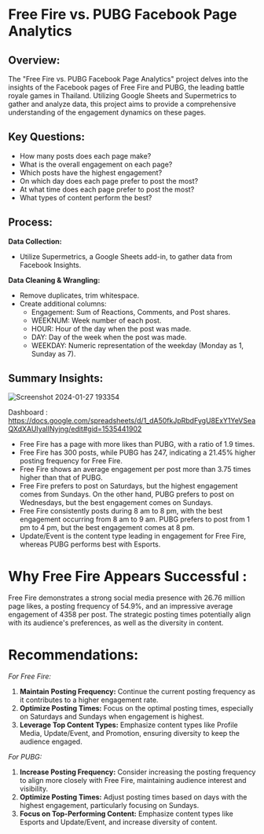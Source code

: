 # Free Fire vs. PUBG Facebook Page Analytics

## Overview:

The "Free Fire vs. PUBG Facebook Page Analytics" project delves into the insights of the Facebook pages of Free Fire and PUBG, the leading battle royale games in Thailand. Utilizing Google Sheets and Supermetrics to gather and analyze data, this project aims to provide a comprehensive understanding of the engagement dynamics on these pages.

## Key Questions:

- How many posts does each page make?
- What is the overall engagement on each page?
- Which posts have the highest engagement?
- On which day does each page prefer to post the most?
- At what time does each page prefer to post the most?
- What types of content perform the best?

## Process:
**Data Collection:**
   - Utilize Supermetrics, a Google Sheets add-in, to gather data from Facebook Insights.

**Data Cleaning & Wrangling:**
   - Remove duplicates, trim whitespace.
   - Create additional columns:
     - Engagement: Sum of Reactions, Comments, and Post shares.
     - WEEKNUM: Week number of each post.
     - HOUR: Hour of the day when the post was made.
     - DAY: Day of the week when the post was made.
     - WEEKDAY: Numeric representation of the weekday (Monday as 1, Sunday as 7).

## Summary Insights:
![Screenshot 2024-01-27 193354](https://github.com/pantakanch/Free-Fire-vs.-PUBG-Facebook-Page-Analytics/assets/113978334/deb47f8f-3390-4aac-b0d2-2ef2822dab83)

Dashboard : https://docs.google.com/spreadsheets/d/1_dA50fkJpRbdFygU8ExY1YeVSeaQXdXAUIyalINyjng/edit#gid=1535441902

- Free Fire has a page with more likes than PUBG, with a ratio of 1.9 times.
- Free Fire has 300 posts, while PUBG has 247, indicating a 21.45% higher posting frequency for Free Fire.
- Free Fire shows an average engagement per post more than 3.75 times higher than that of PUBG.
- Free Fire prefers to post on Saturdays, but the highest engagement comes from Sundays. On the other hand, PUBG prefers to post on Wednesdays, but the best engagement comes on Sundays.
- Free Fire consistently posts during 8 am to 8 pm, with the best engagement occurring from 8 am to 9 am. PUBG prefers to post from 1 pm to 4 pm, but the best engagement comes at 8 pm.
- Update/Event is the content type leading in engagement for Free Fire, whereas PUBG performs best with Esports.

# Why Free Fire Appears Successful :
Free Fire demonstrates a strong social media presence with 26.76 million page likes, a posting frequency of 54.9%, and an impressive average engagement of 4358 per post. The strategic posting times potentially align with its audience's preferences, as well as the diversity in content.

# Recommendations:
*For Free Fire:*
1. **Maintain Posting Frequency:** Continue the current posting frequency as it contributes to a higher engagement rate.
2. **Optimize Posting Times:** Focus on the optimal posting times, especially on Saturdays and Sundays when engagement is highest.
3. **Leverage Top Content Types:** Emphasize content types like Profile Media, Update/Event, and Promotion, ensuring diversity to keep the audience engaged.

*For PUBG:*
1. **Increase Posting Frequency:** Consider increasing the posting frequency to align more closely with Free Fire, maintaining audience interest and visibility.
2. **Optimize Posting Times:** Adjust posting times based on days with the highest engagement, particularly focusing on Sundays.
3. **Focus on Top-Performing Content:** Emphasize content types like Esports and Update/Event, and increase diversity of content.
